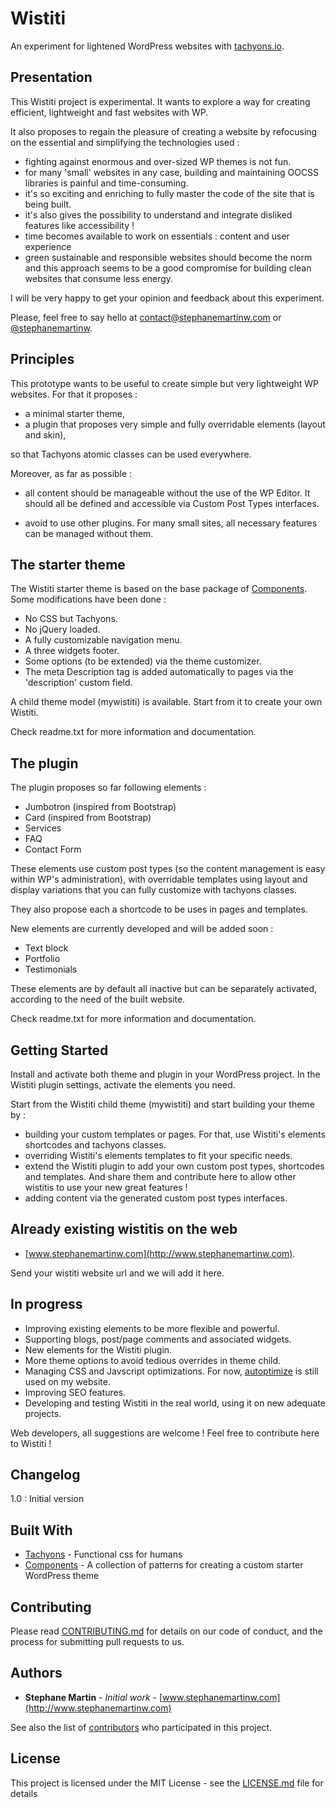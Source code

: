 # Wistiti

An experiment for lightened WordPress websites with [tachyons.io](https://github.com/tachyons-css/tachyons/).


## Presentation

This Wistiti project is experimental. It wants to explore a way for creating efficient, lightweight and fast websites with WP.

It also proposes to regain the pleasure of creating a website by refocusing on the essential and simplifying the technologies used :

* fighting against enormous and over-sized WP themes is not fun.
* for many 'small' websites in any case, building and maintaining OOCSS libraries is painful and time-consuming.
* it's so exciting and enriching to fully master the code of the site that is being built.
* it's also gives the possibility to understand and integrate disliked features like accessibility !
* time becomes available to work on essentials : content and user experience
* green sustainable and responsible websites should become the norm and this approach seems to be a good compromise for building clean websites that consume less energy.


I will be very happy to get your opinion and feedback about this experiment.

Please, feel free to say hello at contact@stephanemartinw.com or [@stephanemartinw](https://twitter.com/StephaneMartinW).


## Principles

This prototype wants to be useful to create simple but very lightweight WP websites.
For that it proposes :

* a minimal starter theme,
* a plugin that proposes very simple and fully overridable elements (layout and skin),

so that Tachyons atomic classes can be used everywhere.

Moreover, as far as possible :

* all content should be manageable without the use of the WP Editor.
It should all be defined and accessible via Custom Post Types interfaces.

* avoid to use other plugins. For many small sites, all necessary features can be managed without them.


## The starter theme

The Wistiti starter theme is based on the base package of [Components](http://components.underscores.me/).
Some modifications have been done :

* No CSS but Tachyons.
* No jQuery loaded.
* A fully customizable navigation menu.
* A three widgets footer.
* Some options (to be extended) via the theme customizer.
* The meta Description tag is added automatically to pages via the 'description' custom field.

A child theme model (mywistiti) is available. Start from it to create your own Wistiti.

Check readme.txt for more information and documentation.


## The plugin

The plugin proposes so far following elements :

* Jumbotron (inspired from Bootstrap)
* Card (inspired from Bootstrap)
* Services
* FAQ
* Contact Form

These elements use custom post types (so the content management is easy within WP's administration), with overridable templates using layout and display variations that you can fully customize with tachyons classes.

They also propose each a shortcode to be uses in pages and templates.

New elements are currently developed and will be added soon :
* Text block
* Portfolio
* Testimonials

These elements are by default all inactive but can be separately activated, according to the need of the built website.

Check readme.txt for more information and documentation.


## Getting Started

Install and activate both theme and plugin in your WordPress project. In the Wistiti plugin settings, activate the elements you need.

Start from the Wistiti child theme (mywistiti) and start building your theme by :

* building your custom templates or pages. For that, use Wistiti's elements shortcodes and tachyons classes.
* overriding Wistiti's elements templates to fit your specific needs.
* extend the Wistiti plugin to add your own custom post types, shortcodes and templates. And share them and contribute here to allow other wistitis to use your new great features !
* adding content via the generated custom post types interfaces.


## Already existing wistitis on the web

* [www.stephanemartinw.com](http://www.stephanemartinw.com).

Send your wistiti website url and we will add it here.


## In progress

* Improving existing elements to be more flexible and powerful.
* Supporting blogs, post/page comments and associated widgets.
* New elements for the Wistiti plugin.
* More theme options to avoid tedious overrides in theme child.
* Managing CSS and Javscript optimizations. For now, [autoptimize](https://wordpress.org/plugins/autoptimize/) is still used on my website.
* Improving SEO features.
* Developing and testing Wistiti in the real world, using it on new adequate projects.

Web developers, all suggestions are welcome ! Feel free to contribute here to Wistiti !


## Changelog

1.0 : Initial version


## Built With

* [Tachyons](https://github.com/tachyons-css/tachyons/) - Functional css for humans
* [Components](https://github.com/Automattic/theme-components) - A collection of patterns for creating a custom starter WordPress theme


## Contributing

Please read [CONTRIBUTING.md](https://gist.github.com/stephanemartinw) for details on our code of conduct, and the process for submitting pull requests to us.


## Authors

* **Stephane Martin** - *Initial work* - [www.stephanemartinw.com](http://www.stephanemartinw.com)

See also the list of [contributors](https://github.com/stephanemartinw/wistiti/contributors) who participated in this project.


## License

This project is licensed under the MIT License - see the [LICENSE.md](LICENSE.md) file for details
